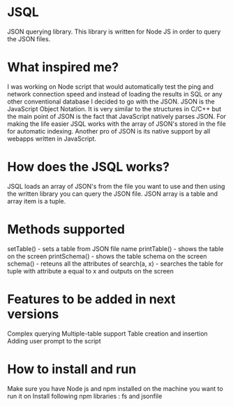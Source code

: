 # JSQL
JSON querying library.
This library is written for Node JS in order to query the JSON files.

# What inspired me?
I was working on Node script that would automatically test the ping and network connection speed and instead of loading the results in SQL or any other conventional database I decided to go with the JSON. JSON is the JavaScript Object Notation. It is very similar to the structures in C/C++ but the main point of JSON is the fact that JavaScript natively parses JSON. For making the life easier JSQL works with the array of JSON's stored in the file for automatic indexing. Another pro of JSON is its native support by all webapps written in JavaScript.

# How does the JSQL works?
JSQL loads an array of JSON's from the file you want to use and then using the written library you can query the JSON file.
JSON array is a table and array item is a tuple.

# Methods supported
setTable() - sets a table from JSON file name
printTable() - shows the table on the screen
printSchema() - shows the table schema on the screen
schema() - reteuns all the attributes of 
search(a, x) - searches the table for tuple with attribute a equal to x and outputs on the screen



# Features to be added in next versions
Complex querying
Multiple-table support
Table creation and insertion
Adding user prompt to the script

# How to install and run
Make sure you have Node js and npm installed on the machine you want to run it on
Install following npm libraries : fs and jsonfile

